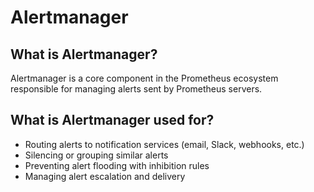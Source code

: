 # Alertmanager

## What is Alertmanager?

Alertmanager is a core component in the Prometheus ecosystem responsible for managing alerts sent by Prometheus servers.

## What is Alertmanager used for?

-   Routing alerts to notification services (email, Slack, webhooks, etc.)
-   Silencing or grouping similar alerts
-   Preventing alert flooding with inhibition rules
-   Managing alert escalation and delivery
